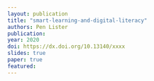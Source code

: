 ```yaml
---
layout: publication
title: "smart-learning-and-digital-literacy"
authors: Pen Lister
publication: 
year: 2020
doi: https://dx.doi.org/10.13140/xxxx
slides: true
paper: true
featured:
---
```



